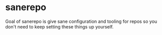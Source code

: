 # sanerepo

Goal of sanerepo is give sane configuration and tooling for repos so you don't need
to keep setting these things up yourself.
